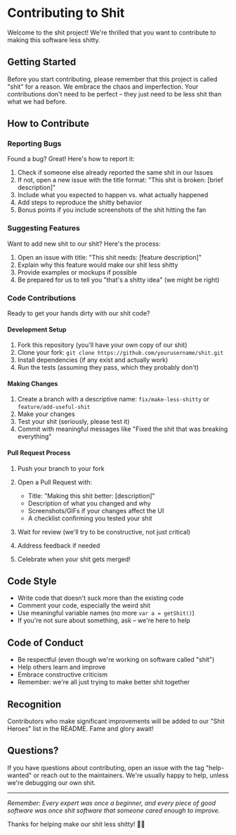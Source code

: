 # Contributing to Shit

Welcome to the shit project! We're thrilled that you want to contribute to making this software less shitty.

## Getting Started

Before you start contributing, please remember that this project is called "shit" for a reason. We embrace the chaos and imperfection. Your contributions don't need to be perfect – they just need to be less shit than what we had before.

## How to Contribute

### Reporting Bugs

Found a bug? Great! Here's how to report it:

1. Check if someone else already reported the same shit in our Issues
2. If not, open a new issue with the title format: "This shit is broken: [brief description]"
3. Include what you expected to happen vs. what actually happened
4. Add steps to reproduce the shitty behavior
5. Bonus points if you include screenshots of the shit hitting the fan

### Suggesting Features

Want to add new shit to our shit? Here's the process:

1. Open an issue with title: "This shit needs: [feature description]"
2. Explain why this feature would make our shit less shitty
3. Provide examples or mockups if possible
4. Be prepared for us to tell you "that's a shitty idea" (we might be right)

### Code Contributions

Ready to get your hands dirty with our shit code?

#### Development Setup

1. Fork this repository (you'll have your own copy of our shit)
2. Clone your fork: `git clone https://github.com/yourusername/shit.git`
3. Install dependencies (if any exist and actually work)
4. Run the tests (assuming they pass, which they probably don't)

#### Making Changes

1. Create a branch with a descriptive name: `fix/make-less-shitty` or `feature/add-useful-shit`
2. Make your changes
3. Test your shit (seriously, please test it)
4. Commit with meaningful messages like "Fixed the shit that was breaking everything"

#### Pull Request Process

1. Push your branch to your fork
2. Open a Pull Request with:
   - Title: "Making this shit better: [description]"
   - Description of what you changed and why
   - Screenshots/GIFs if your changes affect the UI
   - A checklist confirming you tested your shit

3. Wait for review (we'll try to be constructive, not just critical)
4. Address feedback if needed
5. Celebrate when your shit gets merged!

## Code Style

- Write code that doesn't suck more than the existing code
- Comment your code, especially the weird shit
- Use meaningful variable names (no more `var a = getShit()`)
- If you're not sure about something, ask – we're here to help

## Code of Conduct

- Be respectful (even though we're working on software called "shit")
- Help others learn and improve
- Embrace constructive criticism
- Remember: we're all just trying to make better shit together

## Recognition

Contributors who make significant improvements will be added to our "Shit Heroes" list in the README. Fame and glory await!

## Questions?

If you have questions about contributing, open an issue with the tag "help-wanted" or reach out to the maintainers. We're usually happy to help, unless we're debugging our own shit.

---

*Remember: Every expert was once a beginner, and every piece of good software was once shit software that someone cared enough to improve.*

Thanks for helping make our shit less shitty! 💩✨
